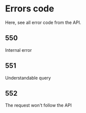 # Errors code
Here, see all error code from the API.

## 550
Internal error

## 551
Understandable query

## 552
The request won't follow the API